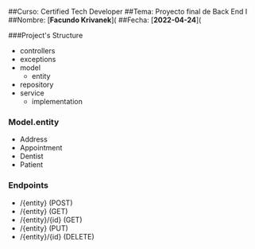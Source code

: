 ##Curso: Certified Tech Developer
##Tema: Proyecto final de Back End I
##Nombre: [**Facundo Krivanek**](
##Fecha: [**2022-04-24**](


###Project's Structure
* controllers
* exceptions
* model
    * entity
* repository
* service
    * implementation

### Model.entity
* Address
* Appointment
* Dentist
* Patient

### Endpoints
* /{entity} (POST)
* /{entity} (GET)
* /{entity}/{id} (GET)
* /{entity} (PUT)
* /{entity}/{id} (DELETE)
